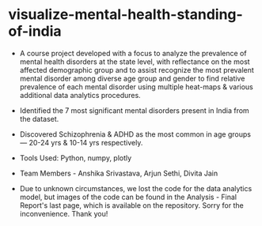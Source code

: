 # visualize-mental-health-standing-of-india
- A course project developed with a focus to analyze the prevalence of mental health disorders at the state level, with reflectance on the most affected demographic group and to assist recognize the most prevalent mental disorder among diverse age group and gender to find relative prevalence of each mental disorder using multiple heat-maps & various additional data analytics procedures.
- Identified the 7 most significant mental disorders present in India from the dataset.
- Discovered Schizophrenia & ADHD as the most common in age groups — 20-24 yrs & 10-14 yrs respectively. 
- Tools Used: Python, numpy, plotly
- Team Members - Anshika Srivastava, Arjun Sethi, Divita Jain

- Due to unknown circumstances, we lost the code for the data analytics model, but images of the code can be found in the Analysis - Final Report's last page, which is available on the repository. Sorry for the inconvenience. Thank you!
